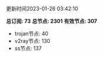 更新时间2023-01-26 03:42:10

**总订阅: 73**
**总节点: 2301**
**有效节点: 307**
- trojan节点: 40
- v2ray节点: 130
- ss节点: 137
